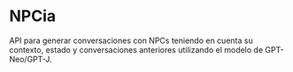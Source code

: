 # NPCia

API para generar conversaciones con NPCs teniendo en cuenta su contexto, estado y conversaciones anteriores utilizando el modelo de GPT-Neo/GPT-J.

